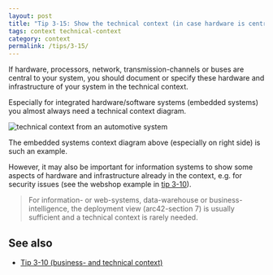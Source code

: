 ```yaml
---
layout: post
title: "Tip 3-15: Show the technical context (in case hardware is central to your system)!"
tags: context technical-context
category: context
permalink: /tips/3-15/
---
```


If hardware, processors, network, transmission-channels or buses are central to your system, you should document or specify these hardware and infrastructure of your system in the technical context.

Especially for integrated hardware/software systems (embedded systems) you almost always need a technical context diagram. 

![technical context from an automotive system]({{site.imageurl}}/03-technical-context-automotive.png)

The embedded systems context diagram above (especially on right side) is such an example.

However, it may also be important for information systems to show some aspects of hardware and infrastructure already in the context, e.g. for security issues (see the webshop example in [tip 3-10](/tips/3-10)).

>For information- or web-systems, data-warehouse or business-intelligence, the deployment view (arc42-section 7) is usually sufficient and a technical context is rarely needed.


## See also

* [Tip 3-10 (business- and technical context)](/tips/3-10)

